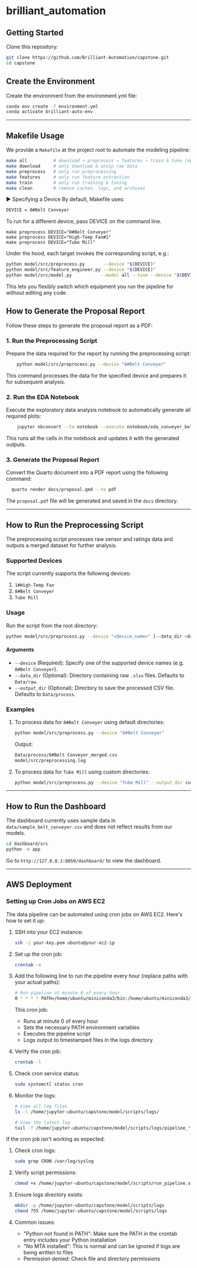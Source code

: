 # brilliant_automation

## Getting Started

Clone this repository:

```bash
git clone https://github.com/Brilliant-Automation/capstone.git
cd capstone
```

## Create the Environment

Create the environment from the environment.yml file:

```bash
conda env create -f environment.yml
conda activate brilliant-auto-env
```

---

## Makefile Usage

We provide a `Makefile` at the project root to automate the modeling pipeline:

```bash
make all          # download → preprocess → features → train & tune (default device)
make download     # only download & unzip raw data
make preprocess   # only run preprocessing
make features     # only run feature extraction
make train        # only run training & tuning
make clean        # remove caches, logs, and archives
```

▶️ Specifying a Device
By default, Makefile uses:
```bash
DEVICE = 8#Belt Conveyer
```
To run for a different device, pass DEVICE on the command line.

```
make preprocess DEVICE="8#Belt Conveyer"
make preprocess DEVICE="High-Temp Fan#1"
make preprocess DEVICE="Tube Mill"
```
Under the hood, each target invokes the corresponding script, e.g.:
```bash
python model/src/preprocess.py       --device "$(DEVICE)"
python model/src/feature_engineer.py --device "$(DEVICE)"
python model/src/model.py           --model all --tune --device "$(DEVICE)"
```
This lets you flexibly switch which equipment you run the pipeline for without editing any code.

## How to Generate the Proposal Report

Follow these steps to generate the proposal report as a PDF:

### 1. **Run the Preprocessing Script**

Prepare the data required for the report by running the preprocessing script:

```bash
    python model/src/preprocess.py --device "8#Belt Conveyer"
```

This command processes the data for the specified device and prepares it for subsequent analysis.

### 2. **Run the EDA Notebook**

Execute the exploratory data analysis notebook to automatically generate all required plots:

```bash
    jupyter nbconvert --to notebook --execute notebook/eda_conveyer_belt.ipynb
```

This runs all the cells in the notebook and updates it with the generated outputs.

### 3. **Generate the Proposal Report**

Convert the Quarto document into a PDF report using the following command:

```bash
  quarto render docs/proposal.qmd --to pdf
```

The `proposal.pdf` file will be generated and saved in the `docs` directory.

---

## How to Run the Preprocessing Script

The preprocessing script processes raw sensor and ratings data and outputs a merged dataset for further analysis.

### **Supported Devices**

The script currently supports the following devices:

1. `1#High-Temp Fan`
2. `8#Belt Conveyer`
3. `Tube Mill`

### **Usage**

Run the script from the root directory:

``` bash
python model/src/preprocess.py --device "<device_name>" [--data_dir <data_directory>] [--output_dir <output_directory>]
```

#### **Arguments**

- `--device` (Required): Specify one of the supported device names (e.g. `8#Belt Conveyer`).
- `--data_dir` (Optional): Directory containing raw `.xlsx` files. Defaults to `Data/raw`.
- `--output_dir` (Optional): Directory to save the processed CSV file. Defaults to `Data/process`.

### **Examples**

1. To process data for `8#Belt Conveyer` using default directories:

   ```bash
   python model/src/preprocess.py --device "8#Belt Conveyer"
   ```

   Output:

   ```bash
   Data/process/8#Belt Conveyer_merged.csv
   model/src/preprocessing.log
   ```

2. To process data for `Tube Mill` using custom directories:

   ```bash
   python model/src/preprocess.py --device "Tube Mill" --output_dir custom_data/processed
   ```

---

## How to Run the Dashboard

The dashboard currently uses sample data in `data/sample_belt_conveyer.csv` and does not reflect results from our models.

```bash
cd dashboard/src
python -m app
```

Go to `http://127.0.0.1:8050/dashboard/` to view the dashboard.

---

## AWS Deployment

### Setting up Cron Jobs on AWS EC2

The data pipeline can be automated using cron jobs on AWS EC2. Here's how to set it up:

1. SSH into your EC2 instance:
   ```bash
   ssh -i your-key.pem ubuntu@your-ec2-ip
   ```

2. Set up the cron job:
   ```bash
   crontab -e
   ```

3. Add the following line to run the pipeline every hour (replace paths with your actual paths):
   ```bash
   # Run pipeline at minute 0 of every hour
   0 * * * * PATH=/home/ubuntu/miniconda3/bin:/home/ubuntu/miniconda3/condabin:/usr/local/sbin:/usr/local/bin:/usr/sbin:/usr/bin:/sbin:/bin:/usr/games:/usr/local/games:/snap/bin /bin/bash -c '/home/jupyter-ubuntu/capstone/model/scripts/run_pipeline.sh >> /home/jupyter-ubuntu/capstone/model/scripts/logs/pipeline_$(date +\%Y\%m\%d_\%H\%M\%S).log 2>&1'
   ```

    This cron job:
    - Runs at minute 0 of every hour
    - Sets the necessary PATH environment variables
    - Executes the pipeline script
    - Logs output to timestamped files in the logs directory

4. Verify the cron job:
   ```bash
   crontab -l
   ```

5. Check cron service status:
   ```bash
   sudo systemctl status cron
   ```

6. Monitor the logs:
   ```bash
   # View all log files
   ls -l /home/jupyter-ubuntu/capstone/model/scripts/logs/
   
   # View the latest log
   tail -f /home/jupyter-ubuntu/capstone/model/scripts/logs/pipeline_*.log
   ```

If the cron job isn't working as expected:

1. Check cron logs:
   ```bash
   sudo grep CRON /var/log/syslog
   ```

2. Verify script permissions:
   ```bash
   chmod +x /home/jupyter-ubuntu/capstone/model/scripts/run_pipeline.sh
   ```

3. Ensure logs directory exists:
   ```bash
   mkdir -p /home/jupyter-ubuntu/capstone/model/scripts/logs
   chmod 755 /home/jupyter-ubuntu/capstone/model/scripts/logs
   ```

4. Common issues:
   - "Python not found in PATH": Make sure the PATH in the crontab entry includes your Python installation
   - "No MTA installed": This is normal and can be ignored if logs are being written to files
   - Permission denied: Check file and directory permissions
